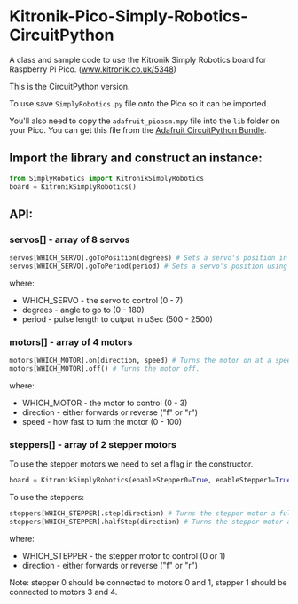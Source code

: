 # Kitronik-Pico-Simply-Robotics-CircuitPython

A class and sample code to use the Kitronik Simply Robotics board for Raspberry Pi Pico. (www.kitronik.co.uk/5348)

This is the CircuitPython version. 

To use save `SimplyRobotics.py` file onto the Pico so it can be imported.

You'll also need to copy the `adafruit_pioasm.mpy` file into the `lib` folder on your Pico. You can get this file from the [Adafruit CircuitPython Bundle](https://circuitpython.org/libraries).

## Import the library and construct an instance:
``` python
from SimplyRobotics import KitronikSimplyRobotics
board = KitronikSimplyRobotics()
```

## API:
### servos[] - array of 8 servos
``` python
servos[WHICH_SERVO].goToPosition(degrees) # Sets a servo's position in degrees.
servos[WHICH_SERVO].goToPeriod(period) # Sets a servo's position using the pulse length period.
```
where:
* WHICH_SERVO - the servo to control (0 - 7)
* degrees - angle to go to (0 - 180)
* period - pulse length to output in uSec (500 - 2500)

### motors[] - array of 4 motors
``` python
motors[WHICH_MOTOR].on(direction, speed) # Turns the motor on at a speed in the direction.
motors[WHICH_MOTOR].off() # Turns the motor off.
```
where:
* WHICH_MOTOR - the motor to control (0 - 3)
* direction - either forwards or reverse ("f" or "r")
* speed - how fast to turn the motor (0 - 100)

### steppers[] - array of 2 stepper motors
To use the stepper motors we need to set a flag in the constructor.
``` python
board = KitronikSimplyRobotics(enableStepper0=True, enableStepper1=True)
```

To use the steppers:
``` python
steppers[WHICH_STEPPER].step(direction) # Turns the stepper motor a full step in the direction.
steppers[WHICH_STEPPER].halfStep(direction) # Turns the stepper motor a half step in the direction.
```
where:
* WHICH_STEPPER - the stepper motor to control (0 or 1)
* direction - either forwards or reverse ("f" or "r")

Note: stepper 0 should be connected to motors 0 and 1,
      stepper 1 should be connected to motors 3 and 4.